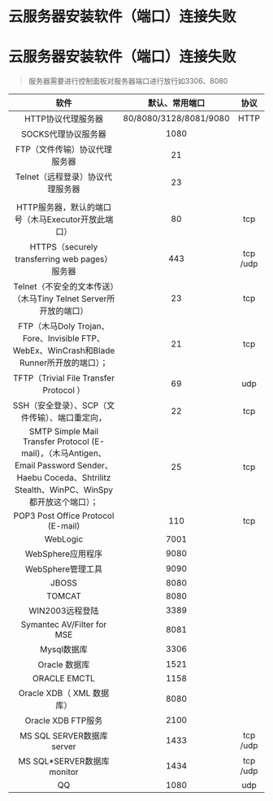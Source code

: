 # 云服务器安装软件（端口）连接失败


# 云服务器安装软件（端口）连接失败

> 服务器需要进行控制面板对服务器端口进行放行如3306、8080
>

|                             软件                             |     默认、常用端口     |   协议   |
| :----------------------------------------------------------: | :--------------------: | :------: |
|                      HTTP协议代理服务器                      | 80/8080/3128/8081/9080 |   HTTP   |
|                     SOCKS代理协议服务器                      |          1080          |          |
|                FTP（文件传输）协议代理服务器                 |           21           |          |
|               Telnet（远程登录）协议代理服务器               |           23           |          |
|                                                              |                        |          |
|      HTTP服务器，默认的端口号（木马Executor开放此端口）      |           80           |   tcp    |
|        HTTPS（securely transferring web pages）服务器        |          443           | tcp /udp |
| Telnet（不安全的文本传送）（木马Tiny Telnet Server所开放的端口） |           23           |   tcp    |
| FTP（木马Doly Trojan、Fore、Invisible FTP、WebEx、WinCrash和Blade Runner所开放的端口）； |           21           |   tcp    |
|           TFTP（Trivial File Transfer Protocol ）            |           69           |   udp    |
|        SSH（安全登录）、SCP（文件传输）、端口重定向，        |           22           |   tcp    |
| SMTP Simple Mail Transfer Protocol (E-mail)，（木马Antigen、Email Password Sender、Haebu Coceda、Shtrilitz Stealth、WinPC、WinSpy都开放这个端口）； |           25           |   tcp    |
|              POP3 Post Office Protocol (E-mail)              |          110           |   tcp    |
|                           WebLogic                           |          7001          |          |
|                      WebSphere应用程序                       |          9080          |          |
|                      WebSphere管理工具                       |          9090          |          |
|                            JBOSS                             |          8080          |          |
|                            TOMCAT                            |          8080          |          |
|                       WIN2003远程登陆                        |          3389          |          |
|                  Symantec AV/Filter for MSE                  |          8081          |          |
|                         Mysql数据库                          |          3306          |          |
|                        Oracle 数据库                         |          1521          |          |
|                         ORACLE EMCTL                         |          1158          |          |
|                  Oracle XDB（ XML 数据库）                   |          8080          |          |
|                      Oracle XDB FTP服务                      |          2100          |          |
|                  MS SQL SERVER数据库server                   |          1433          | tcp /udp |
|                  MS SQL*SERVER数据库monitor                  |          1434          | tcp /udp |
|                              QQ                              |          1080          |   udp    |


